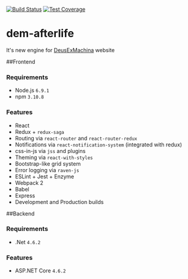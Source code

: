 [![Build Status](https://travis-ci.org/AndreyShpilevoy/dem-afterlife.svg?branch=master)](https://travis-ci.org/AndreyShpilevoy/dem-afterlife)
[![Test Coverage](https://codeclimate.com/github/AndreyShpilevoy/dem-afterlife/badges/coverage.svg)](https://codeclimate.com/github/AndreyShpilevoy/dem-afterlife/coverage)

# dem-afterlife
It's new engine for [DeusExMachina](http://dem.org.ua) website

##Frontend
### Requirements
- Node.js ```6.9.1```
- npm ```3.10.8```

### Features
- React
- Redux + ```redux-saga```
- Routing via ```react-router``` and ```react-router-redux```
- Notifications via ```react-notification-system``` (integrated with redux)
- css-in-js via ```jss``` and plugins
- Theming via ```react-with-styles```
- Bootstrap-like grid system
- Error logging via ```raven-js```
- ESLint + Jest + Enzyme
- Webpack 2
- Babel
- Express
- Development and Production builds

##Backend
### Requirements
- .Net ```4.6.2```

### Features
- ASP.NET Core ```4.6.2```


